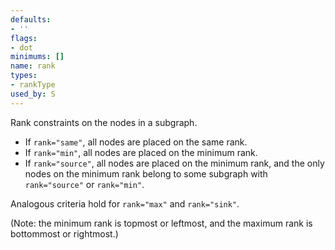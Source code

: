 ```yaml
---
defaults:
- ''
flags:
- dot
minimums: []
name: rank
types:
- rankType
used_by: S
---
```

Rank constraints on the nodes in a subgraph.

* If `rank="same"`, all nodes are placed on the same rank.
* If `rank="min"`, all nodes are placed on the minimum rank.
* If `rank="source"`, all nodes are placed on the minimum rank, and
  the only nodes on the minimum rank belong to some subgraph with
  `rank="source"` or `rank="min"`.

Analogous criteria hold for `rank="max"` and `rank="sink"`.

(Note: the minimum rank is topmost or leftmost, and the maximum rank is
bottommost or rightmost.)
